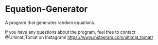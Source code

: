 # Equation-Generator

A program that generates random equations.

If you have any questions about the program, 
feel free to contact @Ultimat_Tomat on Instagram!
https://www.instagram.com/ultimat_tomat/
